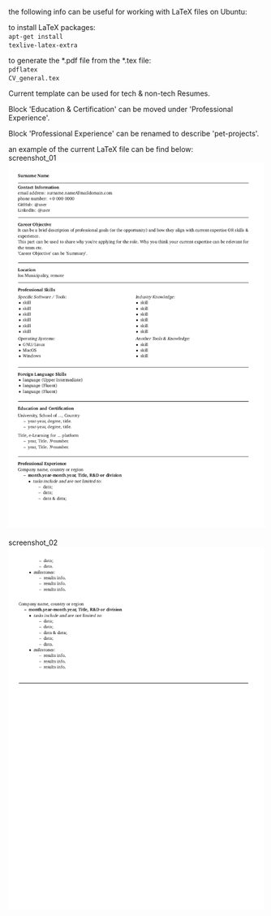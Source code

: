 the following info can be useful for working with LaTeX files on Ubuntu:

to install LaTeX packages:
<br>
<code>apt-get install texlive-latex-extra</code>
<br>

to generate the *.pdf file from the *.tex file:
<br>
<code>pdflatex CV_general.tex</code>
<br>

<p>Current template can be used for tech & non-tech Resumes.</p>
<p>Block 'Education & Certification' can be moved under 'Professional Experience'.</p>
<p>Block 'Professional Experience' can be renamed to describe 'pet-projects'.</p>

an example of the current LaTeX file can be find below:
<br>screenshot_01
![example](CV_general_00.png)<br>
<br>screenshot_02
![example](CV_general_01.png)<br>
